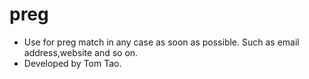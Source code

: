 # preg
- Use for preg match in any case as soon as possible. Such as email address,website and so on.
- Developed by Tom Tao.

